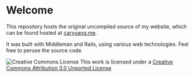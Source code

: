 # Welcome

This repository hosts the original uncompiled source of my website, which can be found hosted at [caryyang.me](http://caryyang.me).

It was built with Middleman and Rails, using various web technologies. Feel free to peruse the source code.

![Creative Commons License](http://i.creativecommons.org/l/by/3.0/88x31.png "Creative Commons License")
This work is licensed under a [Creative Commons Attribution 3.0 Unported License](http://creativecommons.org/licenses/by/3.0/)